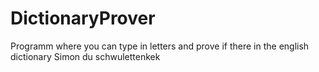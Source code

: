 # DictionaryProver
Programm where you can type in letters and prove if there in the english dictionary
Simon du schwulettenkek
